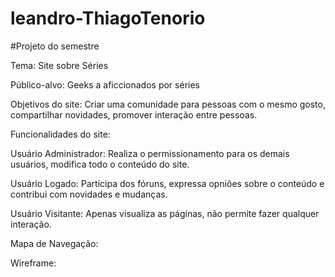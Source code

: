 # leandro-ThiagoTenorio
#Projeto do semestre

Tema: Site sobre Séries

Público-alvo: Geeks a aficcionados por séries

Objetivos do site: Criar uma comunidade para pessoas com o mesmo gosto, 
compartilhar novidades, promover interação entre pessoas.

Funcionalidades do site: 

Usuário Administrador: Realiza o permissionamento para os demais usuários, modifica
todo o conteúdo do site.

Usuário Logado: Participa dos fóruns, expressa opniões sobre o conteúdo e contribui
com novidades e mudanças.

Usuário Visitante: Apenas visualiza as páginas, não permite fazer qualquer interação.

Mapa de Navegação: 

Wireframe:
